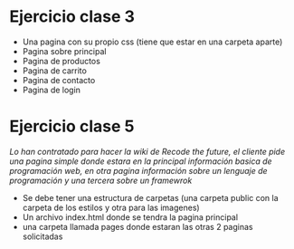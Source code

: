 # Ejercicio clase 3
- Una pagina con su propio css (tiene que estar en una carpeta aparte)
- Pagina sobre principal
- Pagina de productos
- Pagina de carrito
- Pagina de contacto
- Pagina de login

# Ejercicio clase 5
*Lo han contratado para hacer la wiki de Recode the future, el cliente pide una pagina simple donde estara en la principal información basica de programación web, en otra pagina información sobre un lenguaje de programación y una tercera sobre un framewrok*
- Se debe tener una estructura de carpetas (una carpeta public con la carpeta de los estilos y otra para las imagenes)
- Un archivo index.html donde se tendra la pagina principal
- una carpeta llamada pages donde estaran las otras 2 paginas solicitadas 